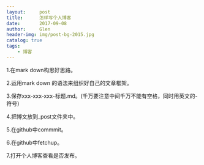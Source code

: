 ```yaml
---
layout:     post                   
title:      怎样写个人博客               
date:       2017-09-08            
author:     Glen                     
header-img: img/post-bg-2015.jpg    
catalog: true                       
tags:                              
    - 博客
---
```

1.在mark down构思好思路。

2.运用mark down 的语法来组织好自己的文章框架。

3.保存xxx-xxx-xxx-标题.md。(千万要注意中间千万不能有空格，同时用英文的-符号）

4.把博文放到_post文件夹中。

5.在github中commmit。

6.在github中fetchup。

7.打开个人博客查看是否发布。


